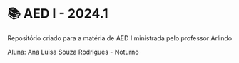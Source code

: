 # 📚 AED I - 2024.1

Repositório criado para a matéria de AED I ministrada pelo professor Arlindo

Aluna: Ana Luisa Souza Rodrigues - Noturno
